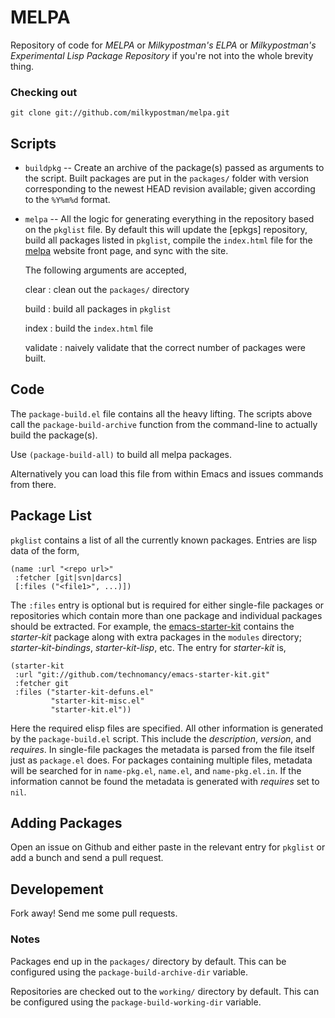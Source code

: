 # MELPA

Repository of code for *MELPA* or *Milkypostman's ELPA* or *Milkypostman's Experimental Lisp Package Repository* if you're not into the whole brevity thing.

### Checking out

    git clone git://github.com/milkypostman/melpa.git

## Scripts

* `buildpkg` -- Create an archive of the package(s) passed as
arguments to the script. Built packages are put in the `packages/`
folder with version corresponding to the newest HEAD revision
available; given according to the `%Y%m%d` format.

* `melpa` -- All the logic for generating everything in
the repository based on the `pkglist` file.  By default this will
update the [epkgs] repository, build all packages listed in `pkglist`,
compile the `index.html` file for the [melpa] website front page, and
sync with the site.

    The following arguments are accepted,

    clear
    :   clean out the `packages/` directory

    build
    :   build all packages in `pkglist`

    index
    :   build the `index.html` file

    validate
    :   naively validate that the correct number of packages were built.

[melpa]: http://melpa.milkbox.net


## Code

The `package-build.el` file contains all the heavy lifting. The
scripts above call the `package-build-archive` function from the
command-line to actually build the package(s).

Use `(package-build-all)` to build all melpa packages.

Alternatively you can
load this file from within Emacs and issues commands from there.


## Package List

`pkglist` contains a list of all the currently known packages. Entries
are lisp data of the form,

    (name :url "<repo url>" 
     :fetcher [git|svn|darcs] 
     [:files ("<file1>", ...)])
    
The `:files` entry is optional but is required for either single-file
packages or repositories which contain more than one package and
individual packages should be extracted. For example, the
[emacs-starter-kit](https://github.com/technomancy/emacs-starter-kit)
contains the *starter-kit* package along with extra packages in the
`modules` directory; *starter-kit-bindings*, *starter-kit-lisp*, etc.
The entry for *starter-kit* is,

    (starter-kit
     :url "git://github.com/technomancy/emacs-starter-kit.git"
     :fetcher git
     :files ("starter-kit-defuns.el"
             "starter-kit-misc.el"
             "starter-kit.el"))
             
Here the required elisp files are specified. All other information is
generated by the `package-build.el` script. This include the
*description*, *version*, and *requires*. In single-file packages the
metadata is parsed from the file itself just as `package.el` does. For
packages containing multiple files, metadata will be searched for in
`name-pkg.el`, `name.el`, and `name-pkg.el.in`. If the information
cannot be found the metadata is generated with *requires* set to
`nil`.


## Adding Packages

Open an issue on Github and either paste in the relevant entry for
`pkglist` or add a bunch and send a pull request.


## Developement

Fork away!  Send me some pull requests.


### Notes

Packages end up in the `packages/` directory by default.
This can be configured using the `package-build-archive-dir` variable.

Repositories are checked out to the `working/` directory by default.
This can be configured using the `package-build-working-dir` variable.





